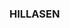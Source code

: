 ### HILLASEN

<!--


<div align="center">
[![Solved.ac프로필](http://mazassumnida.wtf/api/v2/generate_badge?boj=jun1227)](https://solved.ac/jun1227})
</div>

-->
